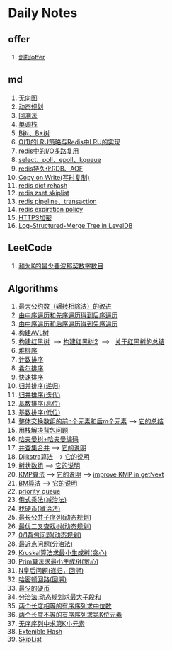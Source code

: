 # Daily Notes

## offer

1. [剑指offer](https://github.com/yuyilei/Daily-Notes/tree/master/offer) 

## md

1. [无向图](https://github.com/yuyilei/Algorithms/blob/master/md/Undigraph.md)
2. [动态规划](https://github.com/yuyilei/Algorithms/blob/master/md/dynamic_programming.md)
3. [回溯法](https://github.com/yuyilei/Algorithms/blob/master/md/backtracking.md)
4. [单调栈](https://github.com/yuyilei/Algorithms/blob/master/md/monotonous-stack.md)
5. [B树、B+树](https://github.com/yuyilei/Algorithms/blob/master/md/Btree-andB+tree.md#b树与b树的比较)
6. [O(1)的LRU策略与Redis中LRU的实现](https://github.com/yuyilei/Algorithms/blob/master/md/LRU-cache.md)
7. [redis中的I/O多路复用](https://github.com/yuyilei/Algorithms/blob/master/md/redis-IO-Multiplexing.md)
8. [select、poll、epoll、kqueue](https://github.com/yuyilei/Algorithms/blob/master/md/IO-Multiplexing.md)
9. [redis持久化RDB、AOF](https://github.com/yuyilei/Daily-Notes/blob/master/md/redis-persistence.md) 
10. [Copy on Write(写时复制)](https://github.com/yuyilei/Daily-Notes/blob/master/md/copy-on-write.md)
11. [redis dict rehash](https://github.com/yuyilei/Daily-Notes/blob/master/md/redis-dict-rehash.md)
12. [redis zset skiplist](https://github.com/yuyilei/Daily-Notes/blob/master/md/redis-zset.md) 
13. [redis pipeline、transaction](https://github.com/yuyilei/Daily-Notes/blob/master/md/redis-pipeline-and-transaction.md)
14. [redis expiration policy](https://github.com/yuyilei/Daily-Notes/blob/master/md/redis-expired.md) 
15. [HTTPS加密](https://github.com/yuyilei/Daily-Notes/blob/master/md/HTTPS.md)
16. [Log-Structured-Merge Tree in LevelDB](https://github.com/yuyilei/Daily-Notes/blob/master/md/Log-Structured-Merge-tree.md)


## LeetCode 

1. [和为K的最少斐波那契数字数目](https://github.com/yuyilei/Daily-Notes/blob/master/md/Fibonacci-Numbers-Whose-Sum-Is-K.md) 


## Algorithms 

1. [最大公约数（辗转相除法）的改进](https://github.com/yuyilei/Algorithms/blob/master/C%2B%2B/gcd.cpp)
2. [由中序遍历和先序遍历得到后序遍历](https://github.com/yuyilei/Algorithms/blob/master/C%2B%2B/preorder-and-inorder.cpp)
3. [由中序遍历和后序遍历得到先序遍历](https://github.com/yuyilei/Algorithms/blob/master/C%2B%2B/postorder-and-inorder.cpp)
4. [构建AVL树](https://github.com/yuyilei/Algorithms/blob/master/C%2B%2B/compete-AVL-tree.cpp)
5. [构建红黑树](https://github.com/yuyilei/Algorithms/blob/master/C%2B%2B/insert-red-and-black-tree.cpp)  --> [构建红黑树2](https://github.com/yuyilei/Algorithms/blob/master/C%2B%2B/all-RBtree.cpp)  -->   [关于红黑树的总结](https://github.com/yuyilei/Algorithms/blob/master/md/RBtree.md)
6. [堆排序](https://github.com/yuyilei/Algorithms/blob/master/C%2B%2B/heap-sort.cpp)
7. [计数排序](https://github.com/yuyilei/Algorithms/blob/master/C%2B%2B/counting-sort.cpp)
8. [希尔排序](https://github.com/yuyilei/Algorithms/blob/master/C%2B%2B/shell-sort.cpp)
9. [快速排序](https://github.com/yuyilei/Algorithms/blob/master/C%2B%2B/quick-sort.cpp)
10. [归并排序(递归)](https://github.com/yuyilei/Algorithms/blob/master/C%2B%2B/merge-sort-recursion.cpp)
11. [归并排序(迭代)](https://github.com/yuyilei/Algorithms/blob/master/C%2B%2B/merge-sort-iteration.cpp)
12. [基数排序(高位)](https://github.com/yuyilei/Algorithms/blob/master/C%2B%2B/radix-sort-high-order.cpp)
13. [基数排序(低位)](https://github.com/yuyilei/Algorithms/blob/master/C%2B%2B/radix-sort-low-order.cpp)
14. [整体交换数组的前n个元素和后m个元素](https://github.com/yuyilei/Algorithms/blob/master/C%2B%2B/change-n-m.cpp) --> [它的总结](https://github.com/yuyilei/Algorithms/blob/master/md/exchange-n-m.md)
15. [用栈解决背包问题](https://github.com/yuyilei/Algorithms/blob/master/C%2B%2B/knapsack-problem-recall.cpp)
16. [哈夫曼树+哈夫曼编码](https://github.com/yuyilei/Algorithms/blob/master/C%2B%2B/HuffmanTree.cpp)
17. [并查集合并](https://github.com/yuyilei/Algorithms/blob/master/C%2B%2B/Union.cpp) --> [它的说明](https://github.com/yuyilei/Algorithms/blob/master/md/Connected-Component-Num.md)
18. [Dijkstra算法](https://github.com/yuyilei/Algorithms/blob/master/C%2B%2B/Dijkstra.cpp) --> [它的说明](https://github.com/yuyilei/Algorithms/blob/master/md/Dijkstra.md)
19. [树状数组](https://github.com/yuyilei/Algorithms/blob/master/C%2B%2B/Binary-Indexed-Tree.cpp) --> [它的说明](https://github.com/yuyilei/Algorithms/blob/master/md/Binary-Indexed-Tree.md)
20. [KMP算法](https://github.com/yuyilei/Algorithms/blob/master/C%2B%2B/KMP.cpp) --> [它的说明](https://github.com/yuyilei/Algorithms/blob/master/md/KMP.md) --> [improve KMP in getNext](https://github.com/yuyilei/Algorithms/blob/master/C%2B%2B/improve_KMP.cpp) 
21. [BM算法](https://github.com/yuyilei/Algorithms/blob/master/C%2B%2B/BM.cpp) --> [它的说明](https://github.com/yuyilei/Algorithms/blob/master/md/BM.md)
22. [priority_queue](https://github.com/yuyilei/Algorithms/blob/master/C%2B%2B/priority_queue.cpp)
23. [俄式乘法(减治法)](https://github.com/yuyilei/Algorithms/blob/master/C%2B%2B/multi.cpp)
24. [找硬币(减治法)](https://github.com/yuyilei/Algorithms/blob/master/C%2B%2B/Find-Fake-coin.cpp)
25. [最长公共子序列(动态规划)](https://github.com/yuyilei/Algorithms/blob/master/C%2B%2B/Longest_Common_Subsequence.cpp)
26. [最优二叉查找树(动态规划)](https://github.com/yuyilei/Algorithms/blob/master/C%2B%2B/OptimalBST.cpp)
27. [0/1背包问题(动态规划)](https://github.com/yuyilei/Algorithms/blob/master/C%2B%2B/knapsack01.cpp)
28. [最近点问题(分治法)](https://github.com/yuyilei/Algorithms/blob/master/C%2B%2B/Close_point_problem.cpp)
29. [Kruskal算法求最小生成树(贪心)](https://github.com/yuyilei/Algorithms/blob/master/C%2B%2B/Kruskal.cpp)
30. [Prim算法求最小生成树(贪心)](https://github.com/yuyilei/Algorithms/blob/master/C%2B%2B/Prim.cpp)
31. [N皇后问题(递归，回溯)](https://github.com/yuyilei/Algorithms/blob/master/C%2B%2B/recursive-Nqueue.cpp)
32. [哈密顿回路(回溯)](https://github.com/yuyilei/Algorithms/blob/master/C++/Hamilton.cpp)
33. [最少的硬币](https://github.com/yuyilei/Daily-Notes/blob/master/C%2B%2B/MinimumCoin.cpp)
34. [分治法,动态规划求最大子段和](https://github.com/yuyilei/Algorithms/blob/master/Python/sum-of-largest-sub-segment.py)
35. [两个长度相等的有序序列求中位数](https://github.com/yuyilei/Algorithms/blob/master/Python/median-number-in-two-segment.py) 
36. [两个长度不等的有序序列求第K位元素](https://github.com/yuyilei/Algorithms/blob/master/Python/Kth-largest-in-two-sorted-segmet.py)
37. [无序序列中求第K小元素](https://github.com/yuyilei/Algorithms/blob/master/Python/Kth-smallest-in-a-segment.py)
38. [Extenible Hash](https://github.com/yuyilei/Algorithms/blob/master/Python/Extenible-Hash.py)
39. [SkipList](https://github.com/yuyilei/Daily-Notes/blob/master/C%2B%2B/SkipList.cpp) 

